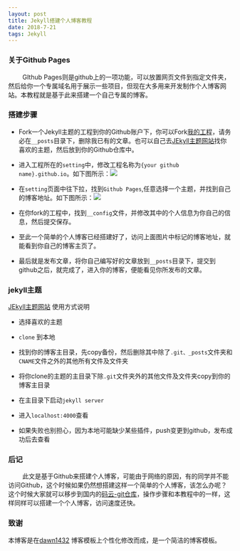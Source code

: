 ```yaml
---
layout: post
title: Jekyll搭建个人博客教程
date: 2018-7-21
tags: Jekyll
---
```

### 关于Github Pages
&emsp;&emsp; GIthub Pages则是github上的一项功能，可以放置网页文件到指定文件夹，然后给你一个专属域名用于展示一些项目，但现在大多用来开发制作个人博客网站。本教程就是基于此来搭建一个自己专属的博客。  

### 搭建步骤  

- Fork一个Jekyll主题的工程到你的Github账户下，你可以Fork[我的工程](https://github.com/byeluliangwei/byeluliangwei.github.io)，请务必在`__posts`目录下，删除我已有的文章。也可以自己去[JEkyll主题网站](http://jekyllthemes.org)找你喜欢的主题，然后放到你的Github仓库中。  

- 进入工程所在的`setting`中，修改工程名称为`{your github name}.github.io`。如下图所示：![](/images/readme/step1.png)

- 在`setting`页面中往下拉，找到`Github Pages`,任意选择一个主题，并找到自己的博客地址。如下图所示：![](/images/readme/step2.png)

- 在你fork的工程中，找到`__config`文件，并修改其中的个人信息为你自己的信息，然后提交保存。

- 至此一个简单的个人博客已经搭建好了，访问上面图片中标记的博客地址，就能看到你自己的博客主页了。  

- 最后就是发布文章，将你自己编写好的文章放到`__posts`目录下，提交到github之后，就完成了，进入你的博客，便能看见你所发布的文章。

### jekyll主题

[JEkyll主题网站](http://jekyllthemes.org) 使用方式说明
- 选择喜欢的主题  

- `clone` 到本地

- 找到你的博客主目录，先copy备份，然后删除其中除了`.git、_posts`文件夹和`CNAME`文件之外的其他所有文件及文件夹

- 将你clone的主题的主目录下除`.git`文件夹外的其他文件及文件夹copy到你的博客主目录

- 在主目录下启动`jekyll server`

- 进入`localhost:4000`查看

- 如果失败也别担心，因为本地可能缺少某些插件，push变更到github，发布成功后去查看  

### 后记
&emsp;&emsp; 此文是基于Github来搭建个人博客，可能由于网络的原因，有的同学并不能访问Github，这个时候如果仍然想搭建这样一个简单的个人博客，该怎么办呢？这个时候大家就可以移步到国内的[码云-git仓库](https://gitee.com/)，操作步骤和本教程中的一样，这样同样可以搭建一个个人博客，访问速度还快。
### 致谢

本博客是在[dawn1432](dawn1432.github.io) 博客模板上个性化修改而成，是一个简洁的博客模板。
